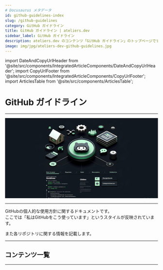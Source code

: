 ```yaml
---
# Docusaurus メタデータ 
id: github-guidelines-index
slug: /github-guidelines
category: GitHub ガイドライン
title: GitHub ガイドライン | ateliers.dev
sidebar_label: GitHub ガイドライン
description: ateliers.dev のコンテンツ「GitHub ガイドライン」のトップページです。
image: img/jpg/ateliers-dev-github-guidelines.jpg
---
```


import DateAndCopyUrlHeader from '@site/src/components/IntegratedArticleComponents/DateAndCopyUrlHeader';
import CopyUrlFooter from '@site/src/components/IntegratedArticleComponents/CopyUrlFooter';
import ArticlesTable from '@site/src/components/ArticlesTable';

# GitHub ガイドライン

<DateAndCopyUrlHeader
    slug="/github-guidelines"
    title="GitHub ガイドライン | ateliers.dev"
    created="2024/04/21"
    updated="2024/05/14"/>

---

![img](../../static/img/jpg/ateliers-dev-github-guidelines.jpg)

---

GitHubの個人的な使用方針に関するドキュメントです。  
ここでは「私はGitHubをこう使っています」というスタイルが反映されています。

また各リポジトリに関する情報を記載します。

---

## コンテンツ一覧

<ArticlesTable categoryId="github-guidelines" />

---

<CopyUrlFooter
    slug="/github-guidelines"
    title="GitHub ガイドライン | ateliers.dev"/>
